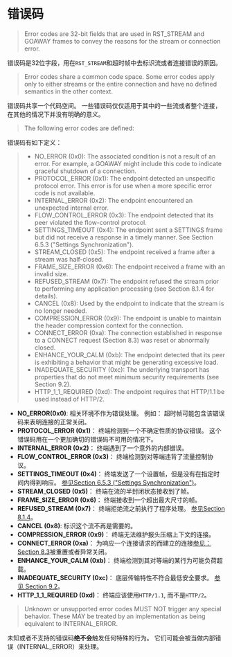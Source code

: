 # 错误码

> Error codes are 32-bit fields that are used in RST_STREAM and GOAWAY   frames to convey the reasons for the stream or connection error.

错误码是32位字段，用在`RST_STREAM`和超时帧中去标识流或者连接错误的原因。

> Error codes share a common code space.  Some error codes apply only   to either streams or the entire connection and have no defined   semantics in the other context.

错误码共享一个代码空间。 一些错误码仅仅适用于其中的一些流或者整个连接，在其他的情况下并没有明确的意义。

> The following error codes are defined:

错误码有如下定义：

> * NO_ERROR (0x0): The associated condition is not a result of an error.  For example, a GOAWAY might include this code to indicate graceful shutdown of a connection.
> * PROTOCOL_ERROR (0x1): The endpoint detected an unspecific protocol error.  This error is for use when a more specific error code is not available.   
> * INTERNAL_ERROR (0x2): The endpoint encountered an unexpected internal error. 
> * FLOW_CONTROL_ERROR (0x3):  The endpoint detected that its peer violated the flow-control protocol.
> * SETTINGS_TIMEOUT (0x4):  The endpoint sent a SETTINGS frame but did not receive a response in a timely manner. See Section 6.5.3 ("Settings Synchronization").  
> * STREAM_CLOSED (0x5):  The endpoint received a frame after a stream  was half-closed.   
> * FRAME_SIZE_ERROR (0x6):  The endpoint received a frame with an invalid size.   
> * REFUSED_STREAM (0x7): The endpoint refused the stream prior to performing any application processing (see Section 8.1.4 for details).   
> * CANCEL (0x8):  Used by the endpoint to indicate that the stream is no longer needed.   
> * COMPRESSION_ERROR (0x9): The endpoint is unable to maintain the header compression context for the connection.   
> * CONNECT_ERROR (0xa):  The connection established in response to a CONNECT request (Section 8.3) was reset or abnormally closed.   
> * ENHANCE_YOUR_CALM (0xb):  The endpoint detected that its peer is exhibiting a behavior that might be generating excessive load.   
> * INADEQUATE_SECURITY (0xc):  The underlying transport has properties that do not meet minimum security requirements (see Section 9.2).   
> * HTTP_1_1_REQUIRED (0xd):  The endpoint requires that HTTP/1.1 be used      instead of HTTP/2.

+ **NO_ERROR(0x0)**: 相关环境不作为错误处理。 例如： 超时帧可能包含该错误码来表明连接的正常关闭。
+ **PROTOCOL_ERROR (0x1)**： 终端检测到一个不确定性质的协议错误。 这个错误码用在一个更加确切的错误码不可用的情况下。
+ **INTERNAL_ERROR (0x2)**： 终端遇到了一个意外的内部错误。
+ **FLOW_CONTROL_ERROR (0x3)**： 终端检测到对等端违背了流量控制协议。
+ **SETTINGS_TIMEOUT (0x4)**： 终端发送了一个设置帧，但是没有在指定时间内得到响应。 [参见Section 6.5.3 ("Settings Synchronization")](https://tools.ietf.org/html/rfc7540#section-6.5.3)。 
+ **STREAM_CLOSED (0x5)**： 终端在流的半封闭状态接收到了帧。
+ **FRAME_SIZE_ERROR (0x6)**： 终端接收到一个超出最大尺寸的帧。
+ **REFUSED_STREAM (0x7)**： 终端拒绝流之前执行了程序处理。 [参见Section 8.1.4](https://tools.ietf.org/html/rfc7540#section-8.1.4)。
+ **CANCEL (0x8)**: 标识这个流不再是需要的。
+ **COMPRESSION_ERROR (0x9)**： 终端无法维护报头压缩上下文的连接。
+ **CONNECT_ERROR (0xa)**： 为响应一个连接请求的而建立的连接[参见：Section 8.3](https://tools.ietf.org/html/rfc7540#section-8.3)被重置或者异常关闭。
+ **ENHANCE_YOUR_CALM (0xb)**： 终端检测到其对等端的某行为可能负荷超载。
+ **INADEQUATE_SECURITY (0xc)**： 底层传输特性不符合最低安全要求。 [参见 Section 9.2](https://tools.ietf.org/html/rfc7540#section-9.2)。
+ **HTTP_1_1_REQUIRED (0xd)**： 终端应该使用`HTTP/1.1`, 而不是`HTTP/2`。

> Unknown or unsupported error codes MUST NOT trigger any special   behavior.  These MAY be treated by an implementation as being   equivalent to INTERNAL_ERROR.

未知或者不支持的错误码**绝不会**触发任何特殊的行为。 它们可能会被当做内部错误（INTERNAL_ERROR）来处理。